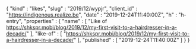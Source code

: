 {
  "kind" : "likes",
  "slug" : "2019/12/wypjr",
  "client_id" : "https://indigenous.realize.be",
  "date" : "2019-12-24T11:40:00Z",
  "h" : "h-entry",
  "properties" : {
    "name" : [ "Like of https://shkspr.mobi/blog/2019/12/my-first-visit-to-a-hairdresser-in-a-decade/" ],
    "like-of" : [ "https://shkspr.mobi/blog/2019/12/my-first-visit-to-a-hairdresser-in-a-decade/" ],
    "published" : [ "2019-12-24T11:40:00Z" ]
  }
}
